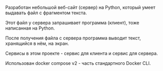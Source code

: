 Разработан небольшой веб-сайт (сервер) на Python, который умеет выдавать файл с фрагментом текста. 

Этот файл у сервера запрашивает программа (клиент), тоже написанная на Python. 

После получения файла с сервера программа выводит текст, хранящийся в нём, на экран.

Сервисы в этом проекте - сервис для клиента и сервис для сервера.

Использован docker compose v2 - часть стандартного Docker CLI.